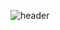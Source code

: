 
![header](https://capsule-render.vercel.app/api?type=wave&color=auto&height=300&section=header&text=HaloPang%20&fontSize=90)
